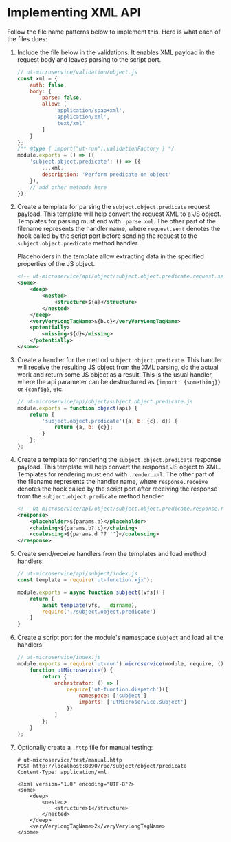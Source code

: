 # Implementing XML API

Follow the file name patterns below to implement this. Here is what each
of the files does:

1. Include the file below in the validations. It enables XML payload in
   the request body and leaves parsing to the script port.

   ```js
   // ut-microservice/validation/object.js
   const xml = {
       auth: false,
       body: {
           parse: false,
           allow: [
               'application/soap+xml',
               'application/xml',
               'text/xml'
           ]
       }
   };
   /** @type { import("ut-run").validationFactory } */
   module.exports = () => ({
       'subject.object.predicate': () => ({
           ...xml,
           description: 'Perform predicate on object'
       }),
       // add other methods here
   });
   ```

2. Create a template for parsing the `subject.object.predicate` request payload.
   This template will help convert the request XML to a JS object. Templates
   for parsing must end with `.parse.xml`. The other part of the filename
   represents the handler name, where `request.sent` denotes the hook called
   by the script port before sending the request to the
   `subject.object.predicate` method handler.

   Placeholders in the template allow extracting
   data in the specified properties of the JS object.

   ```xml
   <!-- ut-microservice/api/object/subject.object.predicate.request.send.parse.xml -->
   <some>
       <deep>
           <nested>
               <structure>${a}</structure>
           </nested>
       </deep>
       <veryVeryLongTagName>${b.c}</veryVeryLongTagName>
       <potentially>
           <missing>${d}</missing>
       </potentially>
   </some>
   ```

3. Create a handler for the method `subject.object.predicate`. This handler
   will receive the resulting JS object from the XML parsing, do the actual
   work and return some JS object as a result. This is the usual handler,
   where the api parameter can be destructured as `{import: {something}}`
   or `{config}`, etc.

   ```js
   // ut-microservice/api/object/subject.object.predicate.js
   module.exports = function object(api) {
       return {
           'subject.object.predicate'({a, b: {c}, d}) {
               return {a, b: {c}};
           }
       };
   };
   ```

4. Create a template for rendering the `subject.object.predicate` response
   payload. This template will help convert the response JS object to XML.
   Templates for rendering must end with `.render.xml`. The other part of the
   filename represents the handler name, where `response.receive` denotes the
   hook called by the script port after receiving the response from the
   `subject.object.predicate` method handler.

   ```xml
   <!-- ut-microservice/api/object/subject.object.predicate.response.receive.render.xml -->
   <response>
       <placeholder>${params.a}</placeholder>
       <chaining>${params.b?.c}</chaining>
       <coalescing>${params.d ?? ''}</coalescing>
   </response>
   ```

5. Create send/receive handlers from the templates and load method handlers:

   ```js
   // ut-microservice/api/subject/index.js
   const template = require('ut-function.xjx');

   module.exports = async function subject({vfs}) {
       return [
           await template(vfs, __dirname),
           require('./subject.object.predicate')
       ]
   }
   ```

6. Create a script port for the module's namespace `subject` and load all the handlers:

   ```js
   // ut-microservice/index.js
   module.exports = require('ut-run').microservice(module, require, () =>
       function utMicroservice() {
           return {
               orchestrator: () => [
                   require('ut-function.dispatch')({
                       namespace: ['subject'],
                       imports: ['utMicroservice.subject']
                   })
               ]
           };
       }
   );
   ```

7. Optionally create a `.http` file for manual testing:

   ```http
   # ut-microservice/test/manual.http
   POST http://localhost:8090/rpc/subject/object/predicate
   Content-Type: application/xml

   <?xml version="1.0" encoding="UTF-8"?>
   <some>
       <deep>
           <nested>
               <structure>1</structure>
           </nested>
       </deep>
       <veryVeryLongTagName>2</veryVeryLongTagName>
   </some>
   ```
